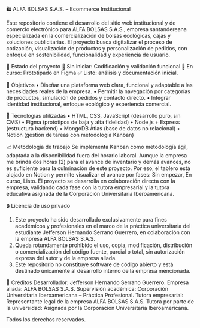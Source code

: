 🛍️ ALFA BOLSAS S.A.S. – Ecommerce Institucional

Este repositorio contiene el desarrollo del sitio web institucional y de comercio electrónico para ALFA BOLSAS S.A.S., empresa santandereana especializada en la comercialización de bolsas ecológicas, cajas y soluciones publicitarias. El proyecto busca digitalizar el proceso de cotización, visualización de productos y personalización de pedidos, con enfoque en sostenibilidad, funcionalidad y experiencia de usuario.

📌 Estado del proyecto
🚧 Sin iniciar: Codificación y validación funcional
🔄 En curso: Prototipado en Figma
✅ Listo: análisis y documentación inicial.

🎯 Objetivos
• Diseñar una plataforma web clara, funcional y adaptable a las necesidades reales de la empresa.
• Permitir la navegación por categorías de productos, simulación de pedidos y contacto directo.
• Integrar identidad institucional, enfoque ecológico y experiencia comercial.

🧱 Tecnologías utilizadas
• HTML, CSS, JavaScript (desarrollo puro, sin CMS)
• Figma (prototipos de baja y alta fidelidad)
• Node.js + Express (estructura backend)
• MongoDB Atlas (base de datos no relacional)
• Notion (gestión de tareas con metodología Kanban)

📈 Metodología de trabajo
Se implementa Kanban como metodología ágil, adaptada a la disponibilidad fuera del horario laboral. Aunque la empresa me brinda dos horas (2) para el avance de inventario y demás avances, no es suficiente para la culminación de este proyecto. Por eso, el tablero está alojado en Notion y permite visualizar el avance por fases: Sin empezar, En curso, Listo. El proyecto se desarrolla en colaboración directa con la empresa, validando cada fase con la tutora empresarial y la tutora educativa asignada de la Corporación Universitaria Iberoamericana.

🔒 Licencia de uso privado
1. Este proyecto ha sido desarrollado exclusivamente para fines académicos y profesionales en el marco de la práctica universitaria del estudiante Jefferson Hernando Serrano Guerrero, en colaboración con la empresa ALFA BOLSAS S.A.S.
2. Queda rotundamente prohibido el uso, copia, modificación, distribución o comercialización del código fuente, parcial o total, sin autorización expresa del autor y de la empresa aliada.
3. Este repositorio no constituye software de código abierto y está destinado únicamente al desarrollo interno de la empresa mencionada.

🤝 Créditos
Desarrollador: Jefferson Hernando Serrano Guerrero.
Empresa aliada: ALFA BOLSAS S.A.S.
Supervisión académica: Corporación Universitaria Iberoamericana – Práctica Profesional.
Tutora empresarial: Representante legal de la empresa ALFA BOLSAS S.A.S.
Tutora por parte de la universidad: Asignada por la Corporación Universitaria Iberoamericana.

Todos los derechos reservados.
